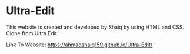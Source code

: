 # Ultra-Edit
This website is created and developed by Shaiq by using HTML and CSS. Clone from Ultra Edit

Link To Website: https://ahmadshaiq159.github.io/Ultra-Edit/
